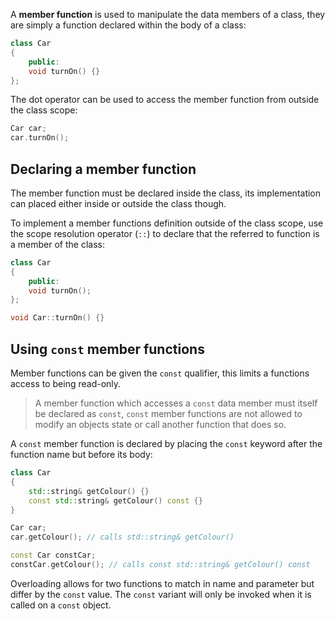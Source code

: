 A **member function** is used to manipulate the data members of a class, they are simply a function declared within the body of a class:

```cpp
class Car
{
	public:
	void turnOn() {}
};
```

The dot operator can be used to access the member function from outside the class scope:

```cpp
Car car;
car.turnOn();
```

## Declaring a member function
The member function must be declared inside the class, its implementation can placed either inside or outside the class though.

To implement a member functions definition outside of the class scope, use the scope resolution operator (`::`) to declare that the referred to function is a member of the class:

```cpp
class Car
{
	public:
	void turnOn();
};

void Car::turnOn() {}
```

## Using `const` member functions

Member functions can be given the `const` qualifier, this limits a functions access to being read-only.

> A member function which accesses a `const` data member must itself be declared as `const`, `const` member functions are not allowed to modify an objects state or call another function that does so.

A `const` member function is declared by placing the `const` keyword after the function name but before its body:

```cpp
class Car
{
	std::string& getColour() {}
	const std::string& getColour() const {}
}

Car car;
car.getColour(); // calls std::string& getColour()

const Car constCar;
constCar.getColour(); // calls const std::string& getColour() const
```

Overloading allows for two functions to match in name and parameter but differ by the `const` value. The `const` variant will only be invoked when it is called on a `const` object.

